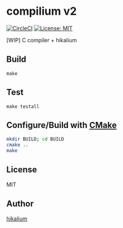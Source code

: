 # compilium v2
[![CircleCI](https://circleci.com/gh/hikalium/compilium/tree/v2.svg?style=svg)](https://circleci.com/gh/hikalium/compilium/tree/v2)
[![License: MIT](https://img.shields.io/badge/License-MIT-yellow.svg)](https://opensource.org/licenses/MIT)

\[WIP\] C compiler + hikalium

## Build
```
make
```

## Test
```
make testall
```

## Configure/Build with [CMake](https://cmake.org)
```bash
mkdir BUILD; cd BUILD
cmake ..
make
```

## License
MIT

## Author
[hikalium](https://github.com/hikalium)

